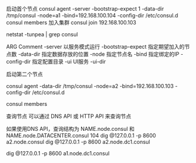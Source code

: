
启动首个节点
consul agent -server -bootstrap-expect 1 -data-dir /tmp/consul -node=a1 -bind=192.168.100.104 -config-dir /etc/consul.d 
consul members
加入集群
consul join 192.168.100.103


netstat  -tunpea | grep consul


ARG	Comment
-server	以服务模式运行
-bootstrap-expect	指定期望加入的节点数
-data-dir	指定数据存放的位置
-node	指定节点名
-bind	指定绑定的IP
-config-dir	指定配置目录
-ui  UI服务
-ui-dir  

启动第二个节点

consul agent -data-dir /tmp/consul -node=a2 -bind=192.168.100.103 -config-dir /etc/consul.d

consul members

查询节点
可以通过 DNS API 或 HTTP API 来查询节点

如果使用DNS API，查询结构为 NAME.node.consul 和 NAME.node.DATACENTER.consul
104
dig @127.0.0.1 -p 8600 a2.node.consul
dig @127.0.0.1 -p 8600 a2.node.dc1.consul

dig @127.0.0.1 -p 8600 a1.node.dc1.consul


